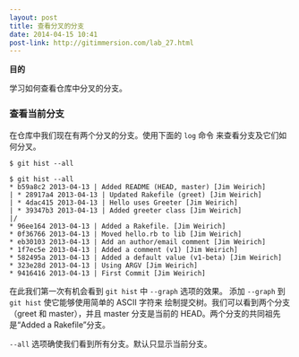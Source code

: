 ```yaml
---
layout: post
title: 查看分叉的分支
date: 2014-04-15 10:41
post-link: http://gitimmersion.com/lab_27.html
---
```


**目的**

学习如何查看仓库中分叉的分支。

### 查看当前分支

在仓库中我们现在有两个分叉的分支。使用下面的 `log` 命令
来查看分支及它们如何分叉。

```
$ git hist --all
```

```
$ git hist --all
* b59a8c2 2013-04-13 | Added README (HEAD, master) [Jim Weirich]
| * 28917a4 2013-04-13 | Updated Rakefile (greet) [Jim Weirich]
| * 4dac415 2013-04-13 | Hello uses Greeter [Jim Weirich]
| * 39347b3 2013-04-13 | Added greeter class [Jim Weirich]
|/  
* 96ee164 2013-04-13 | Added a Rakefile. [Jim Weirich]
* 0f36766 2013-04-13 | Moved hello.rb to lib [Jim Weirich]
* eb30103 2013-04-13 | Add an author/email comment [Jim Weirich]
* 1f7ec5e 2013-04-13 | Added a comment (v1) [Jim Weirich]
* 582495a 2013-04-13 | Added a default value (v1-beta) [Jim Weirich]
* 323e28d 2013-04-13 | Using ARGV [Jim Weirich]
* 9416416 2013-04-13 | First Commit [Jim Weirich]
```

在此我们第一次有机会看到 `git hist` 中 `--graph` 选项的效果。
添加 `--graph` 到 `git hist` 使它能够使用简单的 ASCII 字符来
绘制提交树。我们可以看到两个分支（greet 和 master），并且 master
分支是当前的 HEAD。两个分支的共同祖先是“Added a Rakefile”分支。

`--all` 选项确使我们看到所有分支。默认只显示当前分支。

